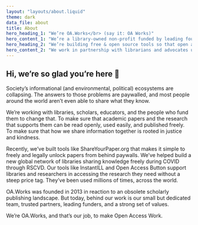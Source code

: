 ```yaml
---
layout: "layouts/about.liquid"
theme: dark
data_file: about
title: About
hero_heading_1: "We’re OA.Works</br> (say it: OA Works)"
hero_content_1: "We’re a library-owned non-profit funded by leading foundations and libraries. </br>You may have known us as the Open Access Button."
hero_heading_2: "We’re building free & open source tools so that open access is easy and equitable"
hero_content_2: "We work in partnership with librarians and advocates using openness to create a more just and kind world"
---
```


## Hi, we’re so glad you’re here 👋

Society’s informational (and environmental, political) ecosystems are collapsing. The answers to those problems are paywalled, and most people around the world aren’t even able to share what they know.

We’re working with libraries, scholars, educators, and the people who fund them to change that. To make sure that academic papers and the research that supports them can be read openly, used easily, and published freely. To make sure that how we share information together is rooted in justice and kindness.

Recently, we’ve built tools like ShareYourPaper.org that makes it simple to freely and legally unlock papers from behind paywalls. We’ve helped build a new global network of libraries sharing knowledge freely during COVID through RSCVD. Our tools like InstantILL and Open Access Button support libraries and researchers in accessing the research they need without a steep price tag. They’ve been used millions of times, across the world.

OA.Works was founded in 2013 in reaction to an obsolete scholarly publishing landscape. But today, behind our work is our small but dedicated team, trusted partners, leading funders, and a strong set of values.

We’re OA.Works, and that’s our job, to make Open Access Work.
